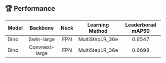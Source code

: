 ## 🏆 Performance 

|Model|Backbone|Neck|Learning Method|Leaderborad mAP50|
|---|:---:|:---:|:---:|:---:|
|Dino|Swin-large|FPN|MultiStepLR_36e|0.6547|
|Dino|Convnext-large|FPN|MultiStepLR_36e|0.6698|
